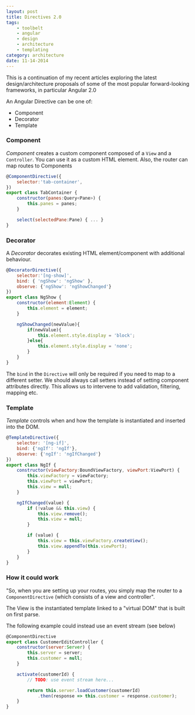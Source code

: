 ```yaml
---
layout: post
title: Directives 2.0
tags:
    - toolbelt
    - angular
    - design
    - architecture
    - templating
category: architecture
date: 11-14-2014
---
```


This is a continuation of my recent articles exploring the latest design/architecture proposals of some of the most popular forward-looking frameworks, in particular Angular 2.0

An Angular Directive can be one of:

- Component
- Decorator
- Template

### Component

*Component* creates a custom component composed of a `View` and a `Controller`. You can use it as a custom HTML element. Also, the router can map routes to Components

```js
@ComponentDirective({
    selector:'tab-container',
})
export class TabContainer {  
    constructor(panes:Query<Pane>) {
        this.panes = panes;
    }

    select(selectedPane:Pane) { ... }
}
```

### Decorator

A *Decorator* decorates existing HTML element/component with additional behaviour.

```js
@DecoratorDirective({
    selector:'[ng-show]',
    bind: { 'ngShow': 'ngShow' },
    observe: {'ngShow': 'ngShowChanged'}
})
export class NgShow {  
    constructor(element:Element) {
        this.element = element;
    }

    ngShowChanged(newValue){
        if(newValue){
            this.element.style.display = 'block';
        }else{
            this.element.style.display = 'none';
        }
    }
}
```

The `bind` in the `Directive` will only be required if you need to map to a different setter.
We should always call setters instead of setting component attributes directly. This allows us to intervene to add validation, filtering, mapping etc.

### Template

*Template* controls when and how the template is instantiated and inserted into the DOM.

```js
@TemplateDirective({
    selector: '[ng-if]',
    bind: {'ngIf': 'ngIf'},
    observe: {'ngIf': 'ngIfChanged'}
})
export class NgIf {  
    constructor(viewFactory:BoundViewFactory, viewPort:ViewPort) {
        this.viewFactory = viewFactory;
        this.viewPort = viewPort;
        this.view = null;
    }

    ngIfChanged(value) {
        if (!value && this.view) {
            this.view.remove();
            this.view = null;
        }

        if (value) {
            this.view = this.viewFactory.createView();
            this.view.appendTo(this.viewPort);
        }
    }
}
```

### How it could work

"So, when you are setting up your routes, you simply map the router to a `ComponentDirective` (which consists of a view and controller".

The View is the instantiated template linked to a "virtual DOM" that is built on first parse.

The following example could instead use an event stream (see below)

```js
@ComponentDirective
export class CustomerEditController {  
    constructor(server:Server) {
        this.server = server;
        this.customer = null;
    }

    activate(customerId) {
        // TODO: use event stream here...

        return this.server.loadCustomer(customerId)
            .then(response => this.customer = response.customer);
    }
}
```
